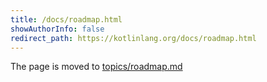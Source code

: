 ```yaml
---
title: /docs/roadmap.html
showAuthorInfo: false
redirect_path: https://kotlinlang.org/docs/roadmap.html
---
```


The page is moved to [topics/roadmap.md](../docs/topics/roadmap.md)
